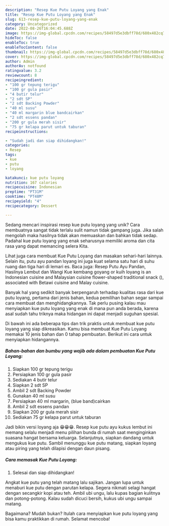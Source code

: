 ```yaml
---
description: "Resep Kue Putu Loyang yang Enak"
title: "Resep Kue Putu Loyang yang Enak"
slug: 613-resep-kue-putu-loyang-yang-enak
category: Uncategorized
date: 2022-08-26T16:04:45.688Z
image: https://img-global.cpcdn.com/recipes/58497d5e3dbff78d/680x482cq70/kue-putu-loyang-foto-resep-utama.jpg
hideToc: false
enableToc: true
enableTocContent: false
thumbnail: https://img-global.cpcdn.com/recipes/58497d5e3dbff78d/680x482cq70/kue-putu-loyang-foto-resep-utama.jpg
cover: https://img-global.cpcdn.com/recipes/58497d5e3dbff78d/680x482cq70/kue-putu-loyang-foto-resep-utama.jpg
author: Admin
authorAv: notfound
ratingvalue: 3.2
reviewcount: 8
recipeingredient:
- "100 gr tepung terigu"
- "100 gr gula pasir"
- "4 butir telur"
- "2 sdt SP"
- "2 sdt Backing Powder"
- "40 ml susu"
- "40 ml margarin blue bandcairkan"
- "2 sdt essens pandan"
- "200 gr gula merah sisir"
- "75 gr kelapa parut untuk taburan"
recipeinstructions:

- "Sudah jadi dan siap dihidangkan!"
categories:
- Resep
tags:
- kue
- putu
- loyang

katakunci: kue putu loyang 
nutrition: 167 calories
recipecuisine: Indonesian
preptime: "PT31M"
cooktime: "PT48M"
recipeyield: "4"
recipecategory: Dessert

---
```





Sedang mencari inspirasi resep kue putu loyang yang unik? Cara membuatnya sangat tidak terlalu sulit namun tidak gampang juga. Jika salah mengolah maka hasilnya tidak akan memuaskan dan bahkan tidak sedap. Padahal kue putu loyang yang enak seharusnya memiliki aroma dan cita rasa yang dapat memancing selera Kita.





Lihat juga cara membuat Kue Putu Loyang dan masakan sehari-hari lainnya. Selain itu, putu ayu pandan loyang ini juga kuat selama satu hari di suhu ruang dan tiga hari di lemari es. Baca juga: Resep Putu Ayu Pandan, Hasilnya Lembut dan Wangi Kue kembang goyang or kuih loyang is an Indonesian cuisine and Malaysian cuisine flower-shaped traditional snack (), associated with Betawi cuisine and Malay cuisine.

Banyak hal yang sedikit banyak berpengaruh terhadap kualitas rasa dari kue putu loyang, pertama dari jenis bahan, kedua pemilihan bahan segar sampai cara membuat dan menghidangkannya. Tak perlu pusing kalau mau menyiapkan kue putu loyang yang enak di mana pun anda berada, karena asal sudah tahu triknya maka hidangan ini dapat menjadi suguhan spesial.






Di bawah ini ada beberapa tips dan trik praktis untuk membuat kue putu loyang yang siap dikreasikan. Kamu bisa membuat Kue Putu Loyang memakai 10 jenis bahan dan 0 tahap pembuatan. Berikut ini cara untuk menyiapkan hidangannya.

<!--inarticleads1-->

##### Bahan-bahan dan bumbu yang wajib ada dalam pembuatan Kue Putu Loyang:

1. Siapkan 100 gr tepung terigu
1. Persiapkan 100 gr gula pasir
1. Sediakan 4 butir telur
1. Siapkan 2 sdt SP
1. Ambil 2 sdt Backing Powder
1. Gunakan 40 ml susu
1. Persiapkan 40 ml margarin, (blue band)cairkan
1. Ambil 2 sdt essens pandan
1. Siapkan 200 gr gula merah sisir
1. Sediakan 75 gr kelapa parut untuk taburan


Jadi bikin versi loyang aja 😁😁😁. Resep kue putu ayu kukus lembut ini memang selalu menjadi menu pilihan bunda di rumah saat menginginkan suasana hangat bersama keluarga. Selanjutnya, siapkan dandang untuk mengukus kue putu. Sambil menunggu kue putu matang, siapkan loyang atau piring yang telah dilapisi dengan daun pisang. 

<!--inarticleads2-->

##### Cara memasak Kue Putu Loyang:


1. Selesai dan siap dihidangkan!

Angkat kue putu yang telah matang lalu sajikan. Jangan lupa untuk menaburi kue putu dengan parutan kelapa. Segera nikmati selagi hangat dengan secangkir kopi atau teh. Ambil ubi ungu, lalu kupas bagian kulitnya dan potong-potong. Kalau sudah dicuci bersih, kukus ubi ungu sampai matang. 

Bagaimana? Mudah bukan? Itulah cara menyiapkan kue putu loyang yang bisa kamu praktikkan di rumah. Selamat mencoba!

